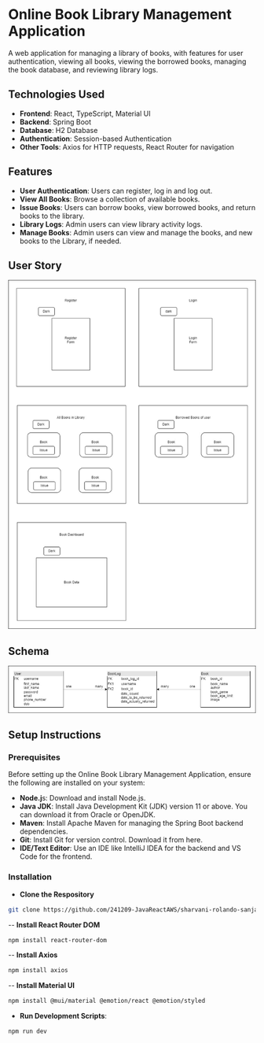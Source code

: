 # Online Book Library Management Application

A web application for managing a library of books, with features for user authentication, viewing all books, viewing the borrowed books, managing the book database, and reviewing library logs.

## Technologies Used

- **Frontend**: React, TypeScript, Material UI
- **Backend**: Spring Boot
- **Database**: H2 Database
- **Authentication**: Session-based Authentication
- **Other Tools**: Axios for HTTP requests, React Router for navigation

## Features

- **User Authentication**: Users can register, log in and log out.
- **View All Books**: Browse a collection of available books.
- **Issue Books**: Users can borrow books, view borrowed books, and return books to the library.
- **Library Logs**: Admin users can view library activity logs.
- **Manage Books**: Admin users can view and manage the books, and new books to the Library, if needed.

## User Story
![User story](library/UserStory.jpg "User STory")

## Schema
![User story](library/Schema.jpg "Scehma")

## Setup Instructions
### Prerequisites
Before setting up the Online Book Library Management Application, ensure the following are installed on your system:

- **Node.j**s: Download and install Node.js.
- **Java JDK**: Install Java Development Kit (JDK) version 11 or above. You can download it from Oracle or OpenJDK.
- **Maven**: Install Apache Maven for managing the Spring Boot backend dependencies.
- **Git**: Install Git for version control. Download it from here.
- **IDE/Text Editor**: Use an IDE like IntelliJ IDEA for the backend and VS Code for the frontend.

### Installation
- **Clone the Respository**
```bash
git clone https://github.com/241209-JavaReactAWS/sharvani-rolando-sanjana-project1.git
```
-- **Install React Router DOM**
```bash
npm install react-router-dom
```
-- **Install Axios**
```bash
npm install axios
```
-- **Install Material UI**
```bash
npm install @mui/material @emotion/react @emotion/styled
```
- **Run Development Scripts**:
```bash
npm run dev
```
